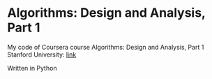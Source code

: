 # Algorithms: Design and Analysis, Part 1
My code of Coursera course Algorithms: Design and Analysis, Part 1 Stanford University: [link](https://www.coursera.org/learn/algorithm-design-analysis/)

Written in Python
